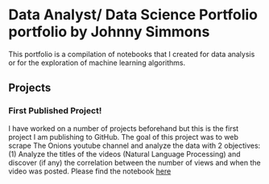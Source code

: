 # Data Analyst/ Data Science Portfolio portfolio by Johnny Simmons

This portfolio is a compilation of notebooks that I created for data analysis or for the exploration of machine learning algorithms.

## Projects

### First Published Project!

I have worked on a number of projects beforehand but this is the first project I am publishing to GitHub. The goal of this project was to web scrape The Onions youtube channel
and analyze the data with 2 objectives: (1) Analyze the titles of the videos (Natural Language Processing) and discover (if any) the correlation between the number of views and 
when the video was posted. Please find the notebook [here](https://github.com/JohnWinfield/johnwinfield.github.io/blob/main/Notebooks/Web%20Scraping%20The%20Onion's%20YouTube%20Channel.ipynb)
